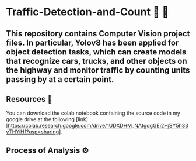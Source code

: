 # Traffic-Detection-and-Count 🚗 🚛

##  This repository contains Computer Vision project files. In particular, Yolov8 has been applied for object detection tasks, which can create models that recognize cars, trucks, and other objects on the highway and monitor traffic by counting units passing by at a certain point.

## Resources 💎
You can download the colab notebook containing the source code in my google drive at the following [link] [https://colab.research.google.com/drive/1UDXDHM_NAfgqgGEi2HjSY5h33yTHYiHf?usp=sharing].

## Process of Analysis ⚙️


